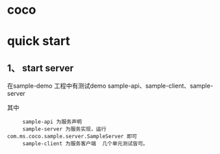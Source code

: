 # coco
# quick start 

## 1、 start server 
   
   在sample-demo 工程中有测试demo sample-api、sample-client、sample-server
   
   其中 
   ```
        sample-api 为服务声明
        sample-server 为服务实现，运行 com.ms.coco.sample.server.SampleServer 即可
        sample-client 为服务客户端  几个单元测试皆可。
   ```
